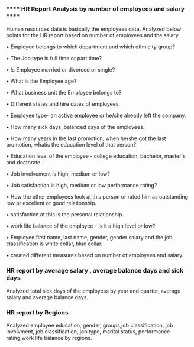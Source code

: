 ### **** **HR Report Analysis by number of employees and salary** ****

Human resources data is basically the employees data.
Analyzed below points for the HR report based on number of employees and the salary.

•	Employee belongs to which department and which ethnicity group?

•	The Job type is  full time or part time?

•	Is Employee married or divorced or single?

•	What is the Employee age?

•	What business unit the Employee belongs to?

•	Different states and hire dates of employees.

•	Employee type- an active employee or he/she already left the company.

•	How many sick days ,balanced days of the employees.

•	How many years in the last promotion, when he/she got the last promotion, whatis the education level of that person?

•	Education level of the employee - college education, bachelor, master's  and doctorate.

•	Job involvement is high, medium or low?

•	Job satisfaction is high, medium or low performance rating?

•	How the other employees look at this person or rated him as outstanding low or excellent or good relationship.

•	satisfaction at this is the personal relationship.

•	work life balance of the employee - Is it a high level or low? 

•	Employee first name, last name, gender, gender salary and the job classification is white collar, blue collar.

•	created different measures based on number of employees and salary.

### **HR report by average salary , average balance days and sick days**

Analyzed total sick days of the employess by year and quarter, average salary and average balance days.


### **HR report by Regions**

Analyzed employee education, gender, groups,job classification, job involvment, 
job classification, job type, marital status, performance rating,work life balance by regions.
